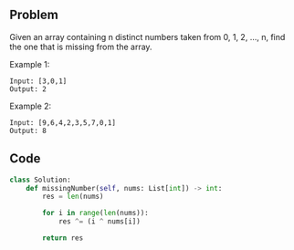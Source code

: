 ## Problem

Given an array containing n distinct numbers taken from 0, 1, 2, ..., n, find the one that is missing from the array.

Example 1:

```
Input: [3,0,1]
Output: 2
```

Example 2:

```
Input: [9,6,4,2,3,5,7,0,1]
Output: 8
```

## Code

```python
class Solution:
    def missingNumber(self, nums: List[int]) -> int:
        res = len(nums)

        for i in range(len(nums)):
            res ^= (i ^ nums[i])

        return res
```
